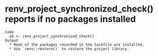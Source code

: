 # renv_project_synchronized_check() reports if no packages installed

    Code
      ok <- renv_project_synchronized_check()
    Output
      * None of the packages recorded in the lockfile are installed.
      * Use `renv::restore()` to restore the project library.


